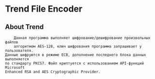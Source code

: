 # Trend File Encoder

## About Trend
        Данная программа выполняет шифрование/дешифрование произвольных файлов
        алгоритмом AES-128, ключ шифрования программа запрашивает у пользователя.
	Данные шифруются в режиме ECB, дополнение последнего блока данных выполняется
	по стандарту PKCS7. Файл криптуется с использованием API-функций Microsoft
	Enhanced RSA and AES Cryptographic Provider.
	

